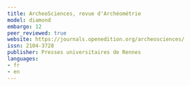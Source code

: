 ```yaml
---
title: ArcheoSciences, revue d'Archéométrie
model: diamond
embargo: 12
peer_reviewed: true
website: https://journals.openedition.org/archeosciences/
issn: 2104-3728
publisher: Presses universitaires de Rennes
languages:
- fr
- en
---
```

